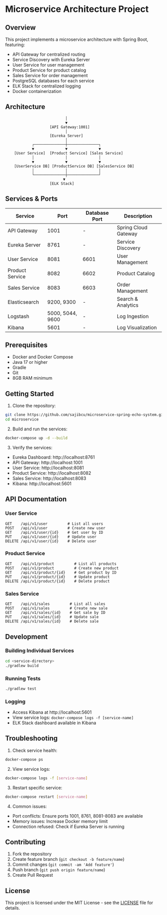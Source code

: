 # Microservice Architecture Project

## Overview
This project implements a microservice architecture with Spring Boot, featuring:
- API Gateway for centralized routing
- Service Discovery with Eureka Server
- User Service for user management
- Product Service for product catalog
- Sales Service for order management
- PostgreSQL databases for each service
- ELK Stack for centralized logging
- Docker containerization

## Architecture
```
                           │
                           ▼
                    [API Gateway:1001]
                           │
                    [Eureka Server]
                           │
            ┌──────────────┼──────────────┐
            ▼              ▼              ▼
    [User Service]  [Product Service] [Sales Service]
            │              │              │
            ▼              ▼              ▼
    [UserService DB] [ProductService DB] [SalesService DB]
            │              │              │
            └──────────────┼──────────────┘
                          ▼
                    [ELK Stack]
```

## Services & Ports

| Service | Port | Database Port | Description |
|---------|------|--------------|-------------|
| API Gateway | 1001 | - | Spring Cloud Gateway |
| Eureka Server | 8761 | - | Service Discovery |
| User Service | 8081 | 6601 | User Management |
| Product Service | 8082 | 6602 | Product Catalog |
| Sales Service | 8083 | 6603 | Order Management |
| Elasticsearch | 9200, 9300 | - | Search & Analytics |
| Logstash | 5000, 5044, 9600 | - | Log Ingestion |
| Kibana | 5601 | - | Log Visualization |

## Prerequisites
- Docker and Docker Compose
- Java 17 or higher
- Gradle
- Git
- 8GB RAM minimum

## Getting Started

1. Clone the repository:
```bash
git clone https://github.com/sajibcu/microservice-spring-echo-system.git
cd microservice
```

2. Build and run the services:
```bash
docker-compose up -d --build
```

3. Verify the services:
- Eureka Dashboard: http://localhost:8761
- API Gateway: http://localhost:1001
- User Service: http://localhost:8081
- Product Service: http://localhost:8082
- Sales Service: http://localhost:8083
- Kibana: http://localhost:5601

## API Documentation

### User Service
```
GET    /api/v1/user         # List all users
POST   /api/v1/user         # Create new user
GET    /api/v1/user/{id}    # Get user by ID
PUT    /api/v1/user/{id}    # Update user
DELETE /api/v1/user/{id}    # Delete user
```

### Product Service
```
GET    /api/v1/product         # List all products
POST   /api/v1/product         # Create new product
GET    /api/v1/product/{id}    # Get product by ID
PUT    /api/v1/product/{id}    # Update product
DELETE /api/v1/product/{id}    # Delete product
```

### Sales Service
```
GET    /api/v1/sales         # List all sales
POST   /api/v1/sales         # Create new sale
GET    /api/v1/sales/{id}    # Get sale by ID
PUT    /api/v1/sales/{id}    # Update sale
DELETE /api/v1/sales/{id}    # Delete sale
```

## Development

### Building Individual Services
```bash
cd <service-directory>
./gradlew build
```

### Running Tests
```bash
./gradlew test
```

### Logging
- Access Kibana at http://localhost:5601
- View service logs: `docker-compose logs -f [service-name]`
- ELK Stack dashboard available in Kibana

## Troubleshooting

1. Check service health:
```bash
docker-compose ps
```

2. View service logs:
```bash
docker-compose logs -f [service-name]
```

3. Restart specific service:
```bash
docker-compose restart [service-name]
```

4. Common issues:
- Port conflicts: Ensure ports 1001, 8761, 8081-8083 are available
- Memory issues: Increase Docker memory limit
- Connection refused: Check if Eureka Server is running

## Contributing
1. Fork the repository
2. Create feature branch (`git checkout -b feature/name`)
3. Commit changes (`git commit -am 'Add feature'`)
4. Push branch (`git push origin feature/name`)
5. Create Pull Request

## License
This project is licensed under the MIT License - see the [LICENSE](LICENSE) file for details.
